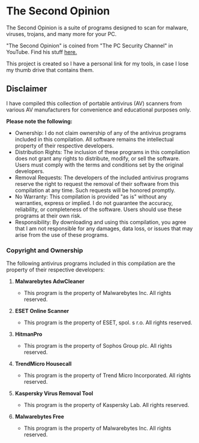 # The Second Opinion
The Second Opinion is a suite of programs designed to scan for malware, viruses, trojans, and many more for your PC.

"The Second Opinion" is coined from "The PC Security Channel" in YouTube. Find his stuff [here.](https://www.youtube.com/@pcsecuritychannel)

This project is created so I have a personal link for my tools, in case I lose my thumb drive that contains them.

## Disclaimer
I have compiled this collection of portable antivirus (AV) scanners from various AV manufacturers for convenience and educational purposes only.

**Please note the following:**
- Ownership: I do not claim ownership of any of the antivirus programs included in this compilation. All software remains the intellectual property of their respective developers.
- Distribution Rights: The inclusion of these programs in this compilation does not grant any rights to distribute, modify, or sell the software. Users must comply with the terms and conditions set by the original developers.
- Removal Requests: The developers of the included antivirus programs reserve the right to request the removal of their software from this compilation at any time. Such requests will be honored promptly.
- No Warranty: This compilation is provided "as is" without any warranties, express or implied. I do not guarantee the accuracy, reliability, or completeness of the software. Users should use these programs at their own risk.
- Responsibility: By downloading and using this compilation, you agree that I am not responsible for any damages, data loss, or issues that may arise from the use of these programs.
  
### Copyright and Ownership

The following antivirus programs included in this compilation are the property of their respective developers:

1. **Malwarebytes AdwCleaner**
   - This program is the property of Malwarebytes Inc. All rights reserved.

2. **ESET Online Scanner**
   - This program is the property of ESET, spol. s r.o. All rights reserved.

3. **HitmanPro**
   - This program is the property of Sophos Group plc. All rights reserved.

4. **TrendMicro Housecall**
   - This program is the property of Trend Micro Incorporated. All rights reserved.

5. **Kaspersky Virus Removal Tool**
   - This program is the property of Kaspersky Lab. All rights reserved.

6. **Malwarebytes Free**
   - This program is the property of Malwarebytes Inc. All rights reserved.
